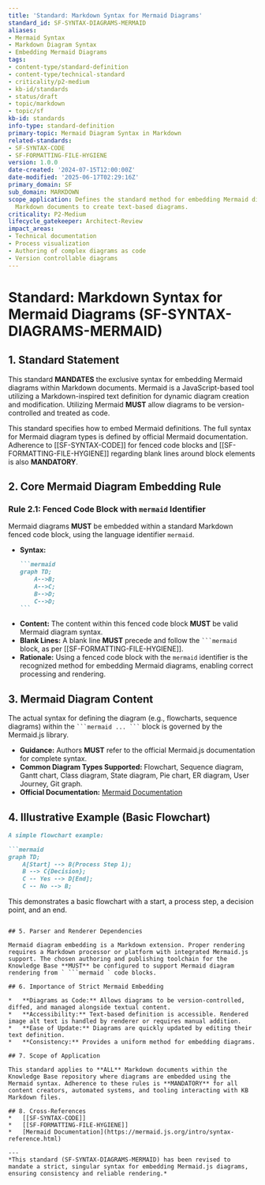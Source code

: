 ```yaml
---
title: 'Standard: Markdown Syntax for Mermaid Diagrams'
standard_id: SF-SYNTAX-DIAGRAMS-MERMAID
aliases:
- Mermaid Syntax
- Markdown Diagram Syntax
- Embedding Mermaid Diagrams
tags:
- content-type/standard-definition
- content-type/technical-standard
- criticality/p2-medium
- kb-id/standards
- status/draft
- topic/markdown
- topic/sf
kb-id: standards
info-type: standard-definition
primary-topic: Mermaid Diagram Syntax in Markdown
related-standards:
- SF-SYNTAX-CODE
- SF-FORMATTING-FILE-HYGIENE
version: 1.0.0
date-created: '2024-07-15T12:00:00Z'
date-modified: '2025-06-17T02:29:16Z'
primary_domain: SF
sub_domain: MARKDOWN
scope_application: Defines the standard method for embedding Mermaid diagrams within
  Markdown documents to create text-based diagrams.
criticality: P2-Medium
lifecycle_gatekeeper: Architect-Review
impact_areas:
- Technical documentation
- Process visualization
- Authoring of complex diagrams as code
- Version controllable diagrams
---
```

# Standard: Markdown Syntax for Mermaid Diagrams (SF-SYNTAX-DIAGRAMS-MERMAID)

## 1. Standard Statement

This standard **MANDATES** the exclusive syntax for embedding Mermaid diagrams within Markdown documents. Mermaid is a JavaScript-based tool utilizing a Markdown-inspired text definition for dynamic diagram creation and modification. Utilizing Mermaid **MUST** allow diagrams to be version-controlled and treated as code.

This standard specifies how to embed Mermaid definitions. The full syntax for Mermaid diagram types is defined by official Mermaid documentation. Adherence to [[SF-SYNTAX-CODE]] for fenced code blocks and [[SF-FORMATTING-FILE-HYGIENE]] regarding blank lines around block elements is also **MANDATORY**.

## 2. Core Mermaid Diagram Embedding Rule

### Rule 2.1: Fenced Code Block with `mermaid` Identifier
Mermaid diagrams **MUST** be embedded within a standard Markdown fenced code block, using the language identifier `mermaid`.
*   **Syntax:**
    ````markdown
    ```mermaid
    graph TD;
        A-->B;
        A-->C;
        B-->D;
        C-->D;
    ```
    ````
*   **Content:** The content within this fenced code block **MUST** be valid Mermaid diagram syntax.
*   **Blank Lines:** A blank line **MUST** precede and follow the ` ```mermaid ` block, as per [[SF-FORMATTING-FILE-HYGIENE]].
*   **Rationale:** Using a fenced code block with the `mermaid` identifier is the recognized method for embedding Mermaid diagrams, enabling correct processing and rendering.

## 3. Mermaid Diagram Content

The actual syntax for defining the diagram (e.g., flowcharts, sequence diagrams) within the ` ```mermaid ... ``` ` block is governed by the Mermaid.js library.
*   **Guidance:** Authors **MUST** refer to the official Mermaid.js documentation for complete syntax.
*   **Common Diagram Types Supported:** Flowchart, Sequence diagram, Gantt chart, Class diagram, State diagram, Pie chart, ER diagram, User Journey, Git graph.
*   **Official Documentation:** [Mermaid Documentation](https://mermaid.js.org/intro/syntax-reference.html)

## 4. Illustrative Example (Basic Flowchart)

```markdown
A simple flowchart example:

```mermaid
graph TD;
    A[Start] --> B(Process Step 1);
    B --> C{Decision};
    C -- Yes --> D[End];
    C -- No --> B;
```

This demonstrates a basic flowchart with a start, a process step, a decision point, and an end.
```

## 5. Parser and Renderer Dependencies

Mermaid diagram embedding is a Markdown extension. Proper rendering requires a Markdown processor or platform with integrated Mermaid.js support. The chosen authoring and publishing toolchain for the Knowledge Base **MUST** be configured to support Mermaid diagram rendering from ` ```mermaid ` code blocks.

## 6. Importance of Strict Mermaid Embedding

*   **Diagrams as Code:** Allows diagrams to be version-controlled, diffed, and managed alongside textual content.
*   **Accessibility:** Text-based definition is accessible. Rendered image alt text is handled by renderer or requires manual addition.
*   **Ease of Update:** Diagrams are quickly updated by editing their text definition.
*   **Consistency:** Provides a uniform method for embedding diagrams.

## 7. Scope of Application

This standard applies to **ALL** Markdown documents within the Knowledge Base repository where diagrams are embedded using the Mermaid syntax. Adherence to these rules is **MANDATORY** for all content creators, automated systems, and tooling interacting with KB Markdown files.

## 8. Cross-References
*   [[SF-SYNTAX-CODE]]
*   [[SF-FORMATTING-FILE-HYGIENE]]
*   [Mermaid Documentation](https://mermaid.js.org/intro/syntax-reference.html)

---
*This standard (SF-SYNTAX-DIAGRAMS-MERMAID) has been revised to mandate a strict, singular syntax for embedding Mermaid.js diagrams, ensuring consistency and reliable rendering.*

